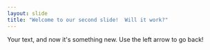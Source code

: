 ```yaml
---
layout: slide
title: "Welcome to our second slide!  Will it work?"
---
```

Your text, and now it's something new.
Use the left arrow to go back!
